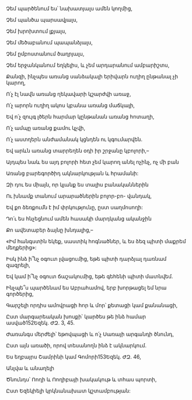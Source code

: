 Չեմ պարծենում ես՝ նախատյալս ամեն կողմից,

Չեմ պանծա պարսավյալս,

Չեմ խրոխտում լքյալս,

Չեմ մեծաբանում պապանձյալս,

Չեմ ըմբոստանում ծաղրյալս,

Չեմ երջանկանում եղկելիս, և չեմ արդարանում ամբարիշտս,

Քանզի, ինչպես առանց սանձակալի երիվարն ուղիղ ընթանալ չի կարող,

Ո՛չ էլ նավն առանց ղեկավարի կշարժվի առաջ,

Ո՛չ արորն ուղիղ ակոս կբանա առանց մաճկալի,

Եվ ո՛չ զույգ լծերն հարմար կընթանան առանց հոտաղի,

Ո՛չ ամպը առանց քամու կչվի,

Ո՛չ աստղերն անժամանակ կցնդեն ու կգումարվեն.

Եվ արևն առանց տարրեղեն օդի իր շրջանը կբոլորի,–

Այդպես նաև ես այդ բոլորի հետ չեմ կարող անել ոչինչ, ոչ մի բան

Առանց բարեգործիդ ակնարկության և հրամանի:

Զի դու ես միայն, որ կյանք ես տալիս բանականներին

Ու խնամք տանում արարածներին բոլոր-բո- վանդակ,

Եվ քո ձեռքումն է իմ փրկությունը, ըստ սաղմոսողի:

Դո՛ւ ես հնչեցնում ամեն հասակի մարդկանց ականջին

Քո ավետաբեր ձայնը խնդալից,–

«Իմ հանգստին եկեք, սաստիկ հոգնածներ, և ես ձեզ պիտի մաքրեմ մեղքերից»:

Իսկ ինձ ի՞նչ օգուտ լվացումից, եթե պիտի դարձյալ դառնամ զազրելի,

Եվ կամ ի՞նչ օգուտ ճաշակումից, եթե գեհենի պիտի մատնվեմ.

Ինչպե՞ս պարծենամ ես Աբրահամով, երբ խորթացել եմ նրա գործերից,

Գարշելի որդիս ամովրացի հոր և մոր՝ քետացի կամ քանանացի,

Ըստ մարգարեական խոսքի՝ կարծես թե ինձ համար ասված152Եզեկ. ԺԶ. 3, 45.

Ժառանգս մերժելի՝ եթովպացի և ո՛չ Սառայի արգանդի ծնունդ,

Ըստ այն առածի, որով տեսանողն ինձ է ակնարկում.

Ես եղբայրս Շամրինի կամ Գոմորի153Եզեկ. ԺԶ. 46,

Անլվա և անաղելի

Ծնունդս՝ Ոողի և Ոողիբայի խակակութ և տհաս պորտի,

Ըստ Եզեկիելի կրկնանախատ կշտամբության: